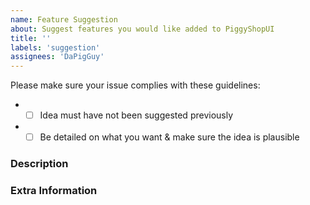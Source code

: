 ```yaml
---
name: Feature Suggestion
about: Suggest features you would like added to PiggyShopUI
title: ''
labels: 'suggestion'
assignees: 'DaPigGuy'
---
```


<!-- Failure to complete the required fields will result in the issue being closed. -->
Please make sure your issue complies with these guidelines:
- * [ ] Idea must have not been suggested previously
- * [ ] Be detailed on what you want & make sure the idea is plausible

### Description
<!-- Describe your idea in detail below -->

### Extra Information